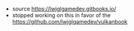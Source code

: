 * source https://lwjglgamedev.gitbooks.io/
* stopped working on this in favor of the https://github.com/lwjglgamedev/vulkanbook
